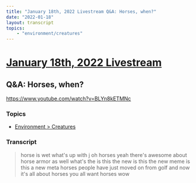 ```yaml
---
title: "January 18th, 2022 Livestream Q&A: Horses, when?"
date: "2022-01-18"
layout: transcript
topics:
    - "environment/creatures"
---
```

# [January 18th, 2022 Livestream](../2022-01-18.md)
## Q&A: Horses, when?
https://www.youtube.com/watch?v=BLYn8kETMNc

### Topics
* [Environment > Creatures](../topics/environment/creatures.md)

### Transcript

> horse is wet what's up with j oh horses yeah there's awesome about horse armor as well what's the is this the new is this the new meme is this a new meta horses people have just moved on from golf and now it's all about horses you all want horses wow
